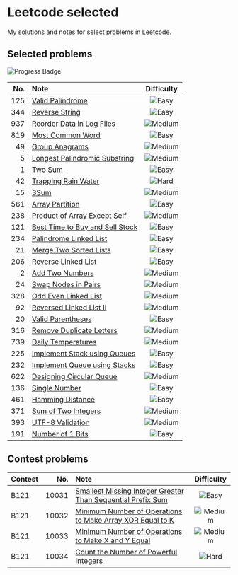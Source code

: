 # Leetcode selected

My solutions and notes for select problems in [Leetcode][leetcode].

[leetcode]: https://leetcode.com/



## Selected problems

![Progress Badge](https://img.shields.io/badge/Progress-30%20Solved-blue)

| No. | Note | Difficulty |
| -: | :- | :-: |
| 125 | [Valid Palindrome][p125] | ![Easy](https://img.shields.io/badge/Easy-green) |
| 344 | [Reverse String][p344] | ![Easy](https://img.shields.io/badge/Easy-green) |
| 937 | [Reorder Data in Log Files][p937] | ![Medium](https://img.shields.io/badge/Medium-yellow) |
| 819 | [Most Common Word][p819] | ![Easy](https://img.shields.io/badge/Easy-green) |
| 49 | [Group Anagrams][p49] | ![Medium](https://img.shields.io/badge/Medium-yellow) |
| 5 | [Longest Palindromic Substring][p5] | ![Medium](https://img.shields.io/badge/Medium-yellow) |
| 1 | [Two Sum][p1] | ![Easy](https://img.shields.io/badge/Easy-green) |
| 42 | [Trapping Rain Water][p42] | ![Hard](https://img.shields.io/badge/Hard-red) |
| 15 | [3Sum][p15] | ![Medium](https://img.shields.io/badge/Medium-yellow) |
| 561 | [Array Partition][p561] | ![Easy](https://img.shields.io/badge/Easy-green) |
| 238 | [Product of Array Except Self][p238] | ![Medium](https://img.shields.io/badge/Medium-yellow) |
| 121 | [Best Time to Buy and Sell Stock][p121] | ![Easy](https://img.shields.io/badge/Easy-green) |
| 234 | [Palindrome Linked List][p234] | ![Easy](https://img.shields.io/badge/Easy-green) |
| 21 | [Merge Two Sorted Lists][p21] | ![Easy](https://img.shields.io/badge/Easy-green) |
| 206 | [Reverse Linked List][p206] | ![Easy](https://img.shields.io/badge/Easy-green) |
| 2 | [Add Two Numbers][p2] | ![Medium](https://img.shields.io/badge/Medium-yellow) |
| 24 | [Swap Nodes in Pairs][p24] | ![Medium](https://img.shields.io/badge/Medium-yellow) |
| 328 | [Odd Even Linked List][p328] | ![Medium](https://img.shields.io/badge/Medium-yellow) |
| 92 | [Reversed Linked List II][p92] | ![Medium](https://img.shields.io/badge/Medium-yellow) |
| 20 | [Valid Parentheses][p20] | ![Easy](https://img.shields.io/badge/Easy-green) |
| 316 | [Remove Duplicate Letters][p316] | ![Medium](https://img.shields.io/badge/Medium-yellow) |
| 739 | [Daily Temperatures][p739] | ![Medium](https://img.shields.io/badge/Medium-yellow) |
| 225 | [Implement Stack using Queues][p225] | ![Easy](https://img.shields.io/badge/Easy-green) |
| 232 | [Implement Queue using Stacks][p232] | ![Easy](https://img.shields.io/badge/Easy-green) |
| 622 | [Designing Circular Queue][p622] | ![Medium](https://img.shields.io/badge/Medium-yellow) |
| 136 | [Single Number][p136] | ![Easy](https://img.shields.io/badge/Easy-green) |
| 461 | [Hamming Distance][p461] | ![Easy](https://img.shields.io/badge/Easy-green) |
| 371 | [Sum of Two Integers][p371] | ![Medium](https://img.shields.io/badge/Medium-yellow) |
| 393 | [UTF-8 Validation][p393] | ![Medium](https://img.shields.io/badge/Medium-yellow) |
| 191 | [Number of 1 Bits][p191] | ![Easy](https://img.shields.io/badge/Easy-green) |

[p125]: ./problems/basic/125/README.md
[p344]: ./problems/basic/344/README.md
[p937]: ./problems/basic/937/README.md
[p819]: ./problems/basic/819/README.md
[p49]: ./problems/basic/49/README.md
[p5]: ./problems/basic/5/README.md
[p1]: ./problems/basic/1/README.md
[p42]: ./problems/basic/42/README.md
[p15]: ./problems/basic/15/README.md
[p561]: ./problems/basic/561/README.md
[p238]: ./problems/basic/238/README.md
[p121]: ./problems/basic/121/README.md
[p234]: ./problems/basic/234/README.md
[p21]: ./problems/basic/21/README.md
[p206]: ./problems/basic/206/README.md
[p2]: ./problems/basic/2/README.md
[p24]: ./problems/basic/24/README.md
[p328]: ./problems/basic/328/README.md
[p92]: ./problems/basic/92/README.md
[p20]: ./problems/basic/20/README.md
[p316]: ./problems/basic/316/README.md
[p739]: ./problems/basic/739/README.md
[p225]: ./problems/basic/225/README.md
[p232]: ./problems/basic/232/README.md
[p622]: ./problems/basic/622/README.md
[p136]: ./problems/basic/136/README.md
[p461]: ./problems/basic/461/README.md
[p371]: ./problems/basic/371/README.md
[p393]: ./problems/basic/393/README.md
[p191]: ./problems/basic/191/README.md

## Contest problems

| Contest | No. | Note | Difficulty |
| :- | -: | :- | :-: |
| B121 | 10031 | [Smallest Missing Integer Greater Than Sequential Prefix Sum][p10031] | ![Easy](https://img.shields.io/badge/Easy-green) |
| B121 | 10032 | [Minimum Number of Operations to Make Array XOR Equal to K][p10032]  | ![Medium](https://img.shields.io/badge/Medium-yellow) |
| B121 | 10033 | [Minimum Number of Operations to Make X and Y Equal][p10033]          | ![Medium](https://img.shields.io/badge/Medium-yellow) |
| B121 | 10034 | [Count the Number of Powerful Integers][p10034]                       | ![Hard](https://img.shields.io/badge/Hard-red) |

[p10031]: ./problems/contest/10031/README.md
[p10032]: ./problems/contest/10032/README.md
[p10033]: ./problems/contest/10033/README.md
[p10034]: ./problems/contest/10034/README.md
